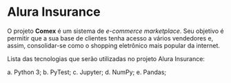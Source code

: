 # Alura Insurance
O projeto **Comex** é um sistema de _e-commerce marketplace_. Seu objetivo é permitir que a sua base de clientes tenha acesso a vários vendedores e, assim, consolidar-se como o shopping eletrônico mais popular da internet.

Lista das tecnologias que serão utilizadas no projeto Alura Insurance:

a. Python 3;
b. PyTest;
c. Jupyter;
d. NumPy;
e. Pandas;